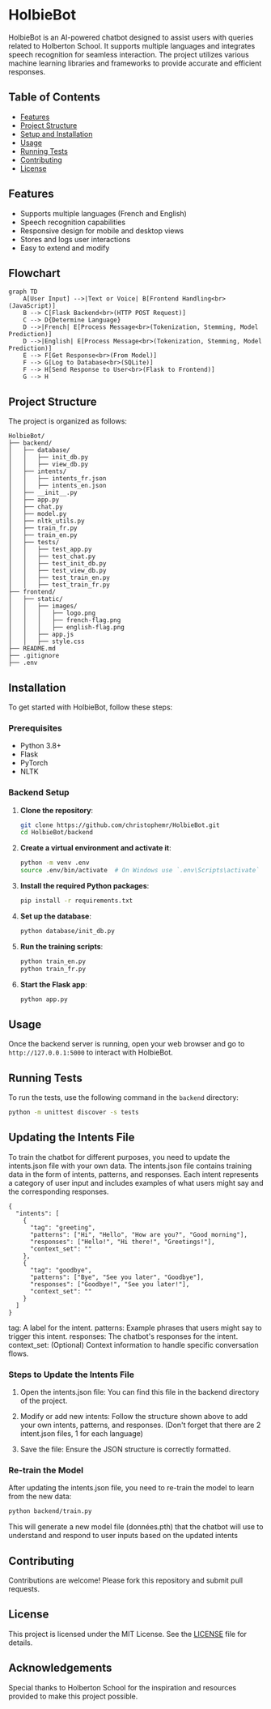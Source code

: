 # HolbieBot

HolbieBot is an AI-powered chatbot designed to assist users with queries related to Holberton School. It supports multiple languages and integrates speech recognition for seamless interaction. The project utilizes various machine learning libraries and frameworks to provide accurate and efficient responses.

## Table of Contents

- [Features](#features)
- [Project Structure](#project-structure)
- [Setup and Installation](#setup-and-installation)
- [Usage](#usage)
- [Running Tests](#running-tests)
- [Contributing](#contributing)
- [License](#license)

## Features

- Supports multiple languages (French and English)
- Speech recognition capabilities
- Responsive design for mobile and desktop views
- Stores and logs user interactions
- Easy to extend and modify

## Flowchart

```mermaid
graph TD
    A[User Input] -->|Text or Voice| B[Frontend Handling<br>(JavaScript)]
    B --> C[Flask Backend<br>(HTTP POST Request)]
    C --> D{Determine Language}
    D -->|French| E[Process Message<br>(Tokenization, Stemming, Model Prediction)]
    D -->|English| E[Process Message<br>(Tokenization, Stemming, Model Prediction)]
    E --> F[Get Response<br>(From Model)]
    F --> G[Log to Database<br>(SQLite)]
    F --> H[Send Response to User<br>(Flask to Frontend)]
    G --> H
```
## Project Structure

The project is organized as follows:
```
HolbieBot/
├── backend/
│   ├── database/
│   │   ├── init_db.py
│   │   ├── view_db.py
│   ├── intents/
│   │   ├── intents_fr.json
│   │   ├── intents_en.json
│   ├── __init__.py
│   ├── app.py
│   ├── chat.py
│   ├── model.py
│   ├── nltk_utils.py
│   ├── train_fr.py
│   ├── train_en.py
│   ├── tests/
│   │   ├── test_app.py
│   │   ├── test_chat.py
│   │   ├── test_init_db.py
│   │   ├── test_view_db.py
│   │   ├── test_train_en.py
│   │   ├── test_train_fr.py
├── frontend/
│   ├── static/
│   │   ├── images/
│   │   │   ├── logo.png
│   │   │   ├── french-flag.png
│   │   │   ├── english-flag.png
│   │   ├── app.js
│   │   ├── style.css
├── README.md
├── .gitignore
├── .env
```



## Installation

To get started with HolbieBot, follow these steps:

### Prerequisites

- Python 3.8+
- Flask
- PyTorch
- NLTK

### Backend Setup

1. **Clone the repository**:
    ```sh
    git clone https://github.com/christophemr/HolbieBot.git
    cd HolbieBot/backend
    ```

2. **Create a virtual environment and activate it**:
    ```sh
    python -m venv .env
    source .env/bin/activate  # On Windows use `.env\Scripts\activate`
    ```

3. **Install the required Python packages**:
    ```sh
    pip install -r requirements.txt
    ```

4. **Set up the database**:
    ```sh
    python database/init_db.py
    ```

5. **Run the training scripts**:
    ```sh
    python train_en.py
    python train_fr.py
    ```

6. **Start the Flask app**:
    ```sh
    python app.py
    ```

## Usage

Once the backend server is running, open your web browser and go to `http://127.0.0.1:5000` to interact with HolbieBot.

## Running Tests

To run the tests, use the following command in the `backend` directory:

```sh
python -m unittest discover -s tests
```

## Updating the Intents File

To train the chatbot for different purposes, you need to update the intents.json file with your own data. The intents.json file contains training data in the form of intents, patterns, and responses. Each intent represents a category of user input and includes examples of what users might say and the corresponding responses.
```
{
  "intents": [
    {
      "tag": "greeting",
      "patterns": ["Hi", "Hello", "How are you?", "Good morning"],
      "responses": ["Hello!", "Hi there!", "Greetings!"],
      "context_set": ""
    },
    {
      "tag": "goodbye",
      "patterns": ["Bye", "See you later", "Goodbye"],
      "responses": ["Goodbye!", "See you later!"],
      "context_set": ""
    }
  ]
}
```

tag: A label for the intent.
patterns: Example phrases that users might say to trigger this intent.
responses: The chatbot's responses for the intent.
context_set: (Optional) Context information to handle specific conversation flows.

### Steps to Update the Intents File

1. Open the intents.json file: You can find this file in the backend directory of the project.

2. Modify or add new intents: Follow the structure shown above to add your own intents, patterns, and responses. (Don't forget that there are 2 intent.json files, 1 for each language) 

3. Save the file: Ensure the JSON structure is correctly formatted.

### Re-train the Model

After updating the intents.json file, you need to re-train the model to learn from the new data:
```sh
python backend/train.py
```

This will generate a new model file (données.pth) that the chatbot will use to understand and respond to user inputs based on the updated intents


## Contributing

Contributions are welcome! Please fork this repository and submit pull requests.

## License

This project is licensed under the MIT License. See the [LICENSE](LICENSE) file for details.

## Acknowledgements

Special thanks to Holberton School for the inspiration and resources provided to make this project possible.
